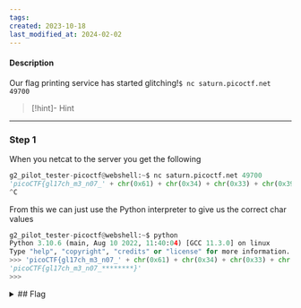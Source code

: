 ```yaml
---
tags: 
created: 2023-10-18
last_modified_at: 2024-02-02
---
```

#### Description

Our flag printing service has started glitching!`$ nc saturn.picoctf.net 49700`

> [!hint]- Hint
>

---

### Step 1
When you netcat to the server you get the following
```python
g2_pilot_tester-picoctf@webshell:~$ nc saturn.picoctf.net 49700
'picoCTF{gl17ch_m3_n07_' + chr(0x61) + chr(0x34) + chr(0x33) + chr(0x39) + chr(0x32) + chr(0x64) + chr(0x32) + chr(0x65) + '}'
^C 
```
From this we can just use the Python interpreter to give us the correct char values
```python
g2_pilot_tester-picoctf@webshell:~$ python
Python 3.10.6 (main, Aug 10 2022, 11:40:04) [GCC 11.3.0] on linux
Type "help", "copyright", "credits" or "license" for more information.
>>> 'picoCTF{gl17ch_m3_n07_' + chr(0x61) + chr(0x34) + chr(0x33) + chr(0x39) + chr(0x32) + chr(0x64) + chr(0x32) + chr(0x65) + '}'
'picoCTF{gl17ch_m3_n07_********}'
>>>
```




<details>
  <summary>## Flag</summary>picoCTF{gl17ch_m3_n07_a4392d2e}
</details>